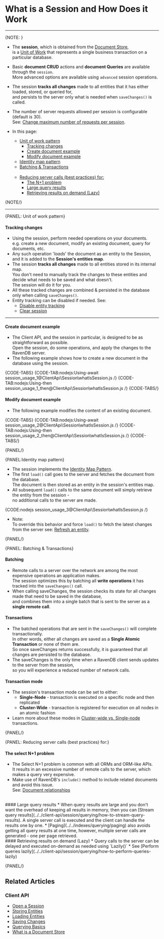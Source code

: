 ﻿# What is a Session and How Does it Work  

---

{NOTE: }  

* The **session**, which is obtained from the [Document Store](../../client-api/what-is-a-document-store),  
  is a [Unit of Work](https://martinfowler.com/eaaCatalog/unitOfWork.html) that represents a single business transaction on a particular database.  

* Basic **document CRUD** actions and **document Queries** are available through the `session`.  
  More advanced options are available using `advanced` session operations.  

* The session **tracks all changes** made to all entities that it has either loaded, stored, or queried for,  
  and persists to the server only what is needed when `saveChanges()` is called.  

* The number of server requests allowed per session is configurable (default is 30).  
  See: [Change maximum number of requests per session](../../client-api/session/configuration/how-to-change-maximum-number-of-requests-per-session).  

* In this page:
  * [Unit of work pattern](../../client-api/session/what-is-a-session-and-how-does-it-work#unit-of-work-pattern)  
      * [Tracking changes](../../client-api/session/what-is-a-session-and-how-does-it-work#tracking-changes)
      * [Create document example](../../client-api/session/what-is-a-session-and-how-does-it-work#create-document-example)
      * [Modify document example](../../client-api/session/what-is-a-session-and-how-does-it-work#modify-document-example)
  * [Identity map pattern](../../client-api/session/what-is-a-session-and-how-does-it-work#identity-map-pattern)
  * [Batching & Transactions](../../client-api/session/what-is-a-session-and-how-does-it-work#batching-&-transactions)<br><br>
  * [Reducing server calls (best practices) for:](../../client-api/session/what-is-a-session-and-how-does-it-work#reducing-server-calls-(best-practices)-for:)  
      * [The N+1 problem](../../client-api/session/what-is-a-session-and-how-does-it-work#the-select-n1-problem)    
      * [Large query results](../../client-api/session/what-is-a-session-and-how-does-it-work#large-query-results)    
      * [Retrieving results on demand (Lazy)](../../client-api/session/what-is-a-session-and-how-does-it-work#retrieving-results-on-demand-lazy)

{NOTE/}  

---

{PANEL: Unit of work pattern}  

#### Tracking changes

* Using the session, perform needed operations on your documents.  
  e.g. create a new document, modify an existing document, query for documents, etc.  
* Any such operation '*loads*' the document as an entity to the Session,  
  and it is added to the __Session's entities map__.
* The session **tracks all changes** made to all entities stored in its internal map.  
  You don't need to manually track the changes to these entities and decide what needs to be saved and what doesn't.  
  The session will do it for you.  
* All these tracked changes are combined & persisted in the database only when calling `saveChanges()`.  
* Entity tracking can be disabled if needed. See:
    * [Disable entity tracking](../../client-api/session/configuration/how-to-disable-tracking)
    * [Clear session](../../client-api/session/how-to/clear-a-session)

---

#### Create document example  
* The Client API, and the session in particular, is designed to be as straightforward as possible.  
  Open the session, do some operations, and apply the changes to the RavenDB server.  
* The following example shows how to create a new document in the database using the session.  

{CODE-TABS}
{CODE-TAB:nodejs:Using-await session_usage_1@ClientApi\Session\whatIsSession.js /}
{CODE-TAB:nodejs:Using-then session_usage_1_then@ClientApi\Session\whatIsSession.js /}
{CODE-TABS/}

#### Modify document example  
* The following example modifies the content of an existing document.

{CODE-TABS}
{CODE-TAB:nodejs:Using-await session_usage_2@ClientApi\Session\whatIsSession.js /}
{CODE-TAB:nodejs:Using-then session_usage_2_then@ClientApi\Session\whatIsSession.js /}
{CODE-TABS/}

{PANEL/}  

{PANEL:Identity map pattern}  

* The session implements the [Identity Map Pattern](https://martinfowler.com/eaaCatalog/identityMap.html).
* The first `load()` call goes to the server and fetches the document from the database.  
  The document is then stored as an entity in the session's entities map.  
* All subsequent `load()` calls to the same document will simply retrieve the entity from the session -  
  no additional calls to the server are made.  

{CODE:nodejs session_usage_3@ClientApi\Session\whatIsSession.js /}  

* Note:  
  To override this behavior and force `load()` to fetch the latest changes from the server see: 
  [Refresh an entity](../../client-api/session/how-to/refresh-entity).  

{PANEL/}

{PANEL: Batching & Transactions}

#### Batching

* Remote calls to a server over the network are among the most expensive operations an application makes.  
  The session optimizes this by batching all __write operations__ it has tracked into the `saveChanges()` call.  
* When calling saveChanges, the session checks its state for all changes made that need to be saved in the database,  
  and combines them into a single batch that is sent to the server as a __single remote call__.

#### Transactions

* The batched operations that are sent in the `saveChanges()` will complete transactionally.  
  In other words, either all changes are saved as a **Single Atomic Transaction** or none of them are.  
  So once saveChanges returns successfully, it is guaranteed that all changes are persisted to the database.  
* The saveChanges is the only time when a RavenDB client sends updates to the server from the session,  
  so you will experience a reduced number of network calls.

#### Transaction mode

* The session's transaction mode can be set to either:
  * __Single-Node__ - transaction is executed on a specific node and then replicated
  * __Cluster-Wide__ - transaction is registered for execution on all nodes in an atomic fashion
* Learn more about these modes in [Cluster-wide vs. Single-node](../../client-api/session/cluster-transaction/overview#cluster-wide-transaction-vs.-single-node-transaction) transactions. 

{PANEL/}

{PANEL: Reducing server calls (best practices) for:}

#### The select N+1 problem
* The Select N+1 problem is common 
  with all ORMs and ORM-like APIs.  
  It results in an excessive number of remote calls to the server, which makes a query very expensive.  
* Make use of RavenDB's `include()` method to include related documents and avoid this issue.  
  See: [Document relationships](../../client-api/how-to/handle-document-relationships)  
<br>
#### Large query results
* When query results are large and you don't want the overhead of keeping all results in memory,  
  then you can [Stream query results](../../client-api/session/querying/how-to-stream-query-results).  
  A single server call is executed and the client can handle the results one by one.  
* [Paging](../../indexes/querying/paging) also avoids getting all query results at one time,  
  however, multiple server calls are generated - one per page retrieved.  
<br>
#### Retrieving results on demand (Lazy)
* Query calls to the server can be delayed and executed on-demand as needed using `Lazily()`
* See [Perform queries lazily](../../client-api/session/querying/how-to-perform-queries-lazily)

{PANEL/}

## Related Articles  

### Client API  

- [Open a Session](../../client-api/session/opening-a-session)
- [Storing Entities](../../client-api/session/storing-entities)
- [Loading Entities](../../client-api/session/loading-entities)
- [Saving Changes](../../client-api/session/saving-changes)
- [Querying Basics](../../indexes/querying/basics)
- [What is a Document Store](../../client-api/what-is-a-document-store)
